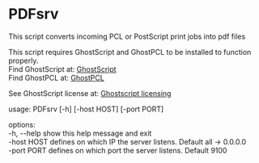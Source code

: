 # PDFsrv
This script converts incoming PCL or PostScript print jobs into pdf files  

This script requires GhostScript and GhostPCL to be installed to function properly.  
Find GhostScript at: [GhostScript](https://ghostscript.com/releases/gsdnld.html)  
Find GhostPCL at: [GhostPCL](https://ghostscript.com/releases/gpcldnld.html)  

See GhostScript license at: [Ghostscript licensing](https://ghostscript.com/licensing/index.html#open-source)  

usage: PDFsrv [-h] [-host HOST] [-port PORT]  
  
options:  
  -h, --help  show this help message and exit  
  -host HOST  defines on which IP the server listens. Default all -> 0.0.0.0  
  -port PORT  defines on which port the server listens. Default 9100
